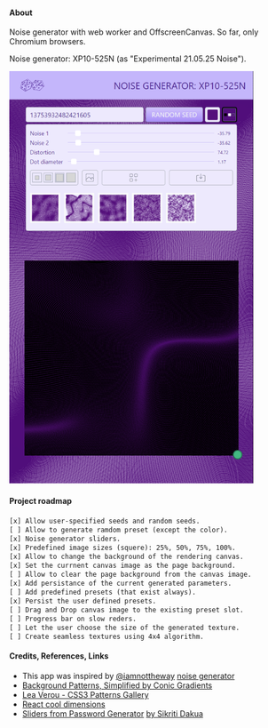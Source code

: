 #### About

Noise generator with web worker and OffscreenCanvas. So far, only Chromium browsers.

Noise generator: XP10-525N (as "Experimental 21.05.25 Noise").

<!-- ![](src/assets/previews/2021-06-14_16-56-56.png) -->

<img src="src/assets/previews/2021-06-14_17-38-45.png" width="440px" />

#### Project roadmap
    [x] Allow user-specified seeds and random seeds.
    [ ] Allow to generate ramdom preset (except the color).
    [x] Noise generator sliders.
    [x] Predefined image sizes (squere): 25%, 50%, 75%, 100%.
    [x] Allow to change the background of the rendering canvas.
    [x] Set the currnent canvas image as the page background.
    [ ] Allow to clear the page background from the canvas image.
    [x] Add persistance of the current generated parameters.
    [ ] Add predefined presets (that exist always).
    [x] Persist the user defined presets.
    [ ] Drag and Drop canvas image to the existing preset slot.
    [ ] Progress bar on slow reders.
    [ ] Let the user choose the size of the generated texture.
    [ ] Create seamless textures using 4x4 algorithm.

#### Credits, References, Links

* This app was inspired by [@iamnottheway](https://twitter.com/iamnottheway) [noise generator](https://noiseisnice.com)
* [Background Patterns, Simplified by Conic Gradients](https://css-tricks.com/background-patterns-simplified-by-conic-gradients/)
* [Lea Verou - CSS3 Patterns Gallery](https://projects.verou.me/css3patterns/)
* [React cool dimensions](https://react-cool-dimensions.netlify.app/)
* [Sliders from Password Generator](codepen.io/maxzz/pen/LYZJmbb) [by Sikriti Dakua](https://codepen.io/dev_loop/pen/vYYxvbz)
